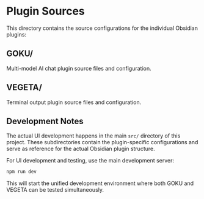 # Plugin Sources

This directory contains the source configurations for the individual Obsidian plugins:

## GOKU/
Multi-model AI chat plugin source files and configuration.

## VEGETA/
Terminal output plugin source files and configuration.

## Development Notes

The actual UI development happens in the main `src/` directory of this project. These subdirectories contain the plugin-specific configurations and serve as reference for the actual Obsidian plugin structure.

For UI development and testing, use the main development server:
```bash
npm run dev
```

This will start the unified development environment where both GOKU and VEGETA can be tested simultaneously.